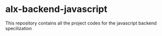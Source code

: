 # alx-backend-javascript
This repository contains all the project codes for the javascript backend specilization
